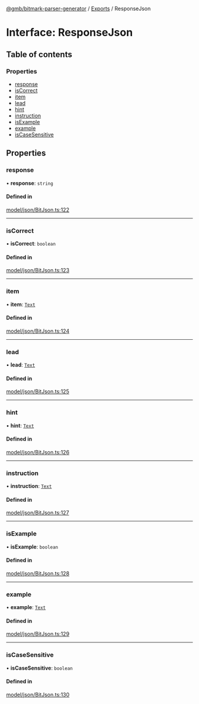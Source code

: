 [@gmb/bitmark-parser-generator](../API.md) / [Exports](../modules.md) / ResponseJson

# Interface: ResponseJson

## Table of contents

### Properties

- [response](ResponseJson.md#response)
- [isCorrect](ResponseJson.md#isCorrect)
- [item](ResponseJson.md#item)
- [lead](ResponseJson.md#lead)
- [hint](ResponseJson.md#hint)
- [instruction](ResponseJson.md#instruction)
- [isExample](ResponseJson.md#isExample)
- [example](ResponseJson.md#example)
- [isCaseSensitive](ResponseJson.md#isCaseSensitive)

## Properties

### response

• **response**: `string`

#### Defined in

[model/json/BitJson.ts:122](https://github.com/getMoreBrain/bitmark-parser-generator/blob/7c62fdc/src/model/json/BitJson.ts#L122)

___

### isCorrect

• **isCorrect**: `boolean`

#### Defined in

[model/json/BitJson.ts:123](https://github.com/getMoreBrain/bitmark-parser-generator/blob/7c62fdc/src/model/json/BitJson.ts#L123)

___

### item

• **item**: [`Text`](../modules.md#Text)

#### Defined in

[model/json/BitJson.ts:124](https://github.com/getMoreBrain/bitmark-parser-generator/blob/7c62fdc/src/model/json/BitJson.ts#L124)

___

### lead

• **lead**: [`Text`](../modules.md#Text)

#### Defined in

[model/json/BitJson.ts:125](https://github.com/getMoreBrain/bitmark-parser-generator/blob/7c62fdc/src/model/json/BitJson.ts#L125)

___

### hint

• **hint**: [`Text`](../modules.md#Text)

#### Defined in

[model/json/BitJson.ts:126](https://github.com/getMoreBrain/bitmark-parser-generator/blob/7c62fdc/src/model/json/BitJson.ts#L126)

___

### instruction

• **instruction**: [`Text`](../modules.md#Text)

#### Defined in

[model/json/BitJson.ts:127](https://github.com/getMoreBrain/bitmark-parser-generator/blob/7c62fdc/src/model/json/BitJson.ts#L127)

___

### isExample

• **isExample**: `boolean`

#### Defined in

[model/json/BitJson.ts:128](https://github.com/getMoreBrain/bitmark-parser-generator/blob/7c62fdc/src/model/json/BitJson.ts#L128)

___

### example

• **example**: [`Text`](../modules.md#Text)

#### Defined in

[model/json/BitJson.ts:129](https://github.com/getMoreBrain/bitmark-parser-generator/blob/7c62fdc/src/model/json/BitJson.ts#L129)

___

### isCaseSensitive

• **isCaseSensitive**: `boolean`

#### Defined in

[model/json/BitJson.ts:130](https://github.com/getMoreBrain/bitmark-parser-generator/blob/7c62fdc/src/model/json/BitJson.ts#L130)
